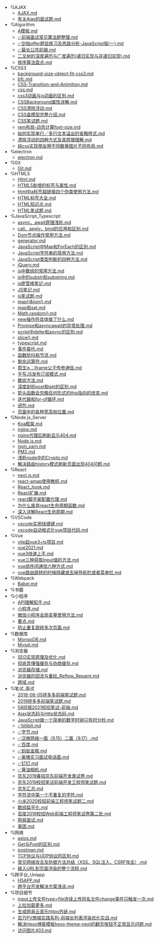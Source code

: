 - :cupid:AJAX
   - [AJAX.md](AJAX/AJAX.md)
   - [有关Ajax的面试题.md](AJAX/有关Ajax的面试题.md)
- :cupid:Algorithm
   - [A模板.md](Algorithm/A模板.md)
   - [✅前端面试常见算法题整理.md](Algorithm/✅前端面试常见算法题整理.md)
   - [✅剑指offer题目练习及思路分析-JavaScript版(一).md](Algorithm/✅剑指offer题目练习及思路分析-JavaScript版(一).md)
   - [✅最长公共前缀.md](Algorithm/✅最长公共前缀.md)
   - [二叉树的深度遍历与广度遍历(递归实现与非递归实现).md](Algorithm/二叉树的深度遍历与广度遍历(递归实现与非递归实现).md)
   - [排序算法盘点.md](Algorithm/排序算法盘点.md)
- :cupid:CSS3
   - [background-size-object-fit-css3.md](CSS3/background-size-object-fit-css3.md)
   - [bfc.md](CSS3/bfc.md)
   - [CSS-Transition-and-Animition.md](CSS3/CSS-Transition-and-Animition.md)
   - [css.md](CSS3/css.md)
   - [css3动画与js动画的区别.md](CSS3/css3动画与js动画的区别.md)
   - [CSSBackground属性详解.md](CSS3/CSSBackground属性详解.md)
   - [CSS清除浮动.md](CSS3/CSS清除浮动.md)
   - [CSS盒模型完整介绍.md](CSS3/CSS盒模型完整介绍.md)
   - [CSS笔试题.md](CSS3/CSS笔试题.md)
   - [rem布局-动态计算font-size.md](CSS3/rem布局-动态计算font-size.md)
   - [如何实现单行／多行文本溢出的省略样式.md](CSS3/如何实现单行／多行文本溢出的省略样式.md)
   - [清除浮动的四种方式及其原理理解.md](CSS3/清除浮动的四种方式及其原理理解.md)
   - [纯css实现朋友圈不同数量图片不同布局.md](CSS3/纯css实现朋友圈不同数量图片不同布局.md)
- :cupid:electron
   - [electron.md](electron/electron.md)
- :cupid:Git
   - [Git.md](Git/Git.md)
- :cupid:HTML5
   - [Html.md](HTML5/Html.md)
   - [HTML5新增的标签与属性.md](HTML5/HTML5新增的标签与属性.md)
   - [html中a标签超链接四个伪类使用方法.md](HTML5/html中a标签超链接四个伪类使用方法.md)
   - [HTML标签大全.md](HTML5/HTML标签大全.md)
   - [HTML知识点.md](HTML5/HTML知识点.md)
   - [HTML笔试题.md](HTML5/HTML笔试题.md)
- :cupid:JavaScript_Typescript
   - [async、await原理浅析.md](JavaScript_Typescript/async、await原理浅析.md)
   - [call、apply、bind的应用和区别.md](JavaScript_Typescript/call、apply、bind的应用和区别.md)
   - [Dom节点操作常用方法.md](JavaScript_Typescript/Dom节点操作常用方法.md)
   - [generator.md](JavaScript_Typescript/generator.md)
   - [JavaScript中Map和ForEach的区别.md](JavaScript_Typescript/JavaScript中Map和ForEach的区别.md)
   - [JavaScript字符串的常用方法.md](JavaScript_Typescript/JavaScript字符串的常用方法.md)
   - [JavaScript类型判断的四种方法.md](JavaScript_Typescript/JavaScript类型判断的四种方法.md)
   - [jQuery.md](JavaScript_Typescript/jQuery.md)
   - [js中数组的常用方法.md](JavaScript_Typescript/js中数组的常用方法.md)
   - [js中的substr和substring.md](JavaScript_Typescript/js中的substr和substring.md)
   - [js廖雪峰笔记.md](JavaScript_Typescript/js廖雪峰笔记.md)
   - [JS笔记.md](JavaScript_Typescript/JS笔记.md)
   - [js笔试题.md](JavaScript_Typescript/js笔试题.md)
   - [map()&join().md](JavaScript_Typescript/map()&join().md)
   - [map和set.md](JavaScript_Typescript/map和set.md)
   - [Math.random().md](JavaScript_Typescript/Math.random().md)
   - [new操作符具体做了什么.md](JavaScript_Typescript/new操作符具体做了什么.md)
   - [Promise和asyncawait的异常处理.md](JavaScript_Typescript/Promise和asyncawait的异常处理.md)
   - [script中defer和async的区别.md](JavaScript_Typescript/script中defer和async的区别.md)
   - [slice().md](JavaScript_Typescript/slice().md)
   - [typescript.md](JavaScript_Typescript/typescript.md)
   - [事件委托.md](JavaScript_Typescript/事件委托.md)
   - [函数防抖和节流.md](JavaScript_Typescript/函数防抖和节流.md)
   - [剩余运算符.md](JavaScript_Typescript/剩余运算符.md)
   - [原生js：iframe父子传参通信.md](JavaScript_Typescript/原生js：iframe父子传参通信.md)
   - [手写JS发布订阅模式.md](JavaScript_Typescript/手写JS发布订阅模式.md)
   - [数组方法.md](JavaScript_Typescript/数组方法.md)
   - [深度剖析post和get的区别.md](JavaScript_Typescript/深度剖析post和get的区别.md)
   - [箭头函数会忽略任何形式的this指向的改变.md](JavaScript_Typescript/箭头函数会忽略任何形式的this指向的改变.md)
   - [迭代器和for-of循环.md](JavaScript_Typescript/迭代器和for-of循环.md)
   - [闭包.md](JavaScript_Typescript/闭包.md)
   - [页面中的各种宽高和位置.md](JavaScript_Typescript/页面中的各种宽高和位置.md)
- :cupid:Node.js_Server
   - [Koa框架.md](Node.js_Server/Koa框架.md)
   - [nginx.md](Node.js_Server/nginx.md)
   - [nginx代理后刷新显示404.md](Node.js_Server/nginx代理后刷新显示404.md)
   - [Node.js.md](Node.js_Server/Node.js.md)
   - [npm_yarn.md](Node.js_Server/npm_yarn.md)
   - [PM2.md](Node.js_Server/PM2.md)
   - [浅析node中的Crypto.md](Node.js_Server/浅析node中的Crypto.md)
   - [解决路由history模式刷新页面出现404问题.md](Node.js_Server/解决路由history模式刷新页面出现404问题.md)
- :cupid:React
   - [next.js.md](React/next.js.md)
   - [react-amap使用教程.md](React/react-amap使用教程.md)
   - [React_hook.md](React/React_hook.md)
   - [React扩展.md](React/React扩展.md)
   - [react脚手架配置代理.md](React/react脚手架配置代理.md)
   - [为什么废弃react生命周期函数.md](React/为什么废弃react生命周期函数.md)
   - [深入详解React生命周期.md](React/深入详解React生命周期.md)
- :cupid:VSCode
   - [vscode实用快捷键.md](VSCode/vscode实用快捷键.md)
   - [vscode自动格式化vue项目代码.md](VSCode/vscode自动格式化vue项目代码.md)
- :cupid:Vue
   - [vite起vue3+ts项目.md](Vue/vite起vue3+ts项目.md)
   - [vue2021.md](Vue/vue2021.md)
   - [vue3快速上手.md](Vue/vue3快速上手.md)
   - [vue三种获取input值的方法.md](Vue/vue三种获取input值的方法.md)
   - [vue组件间通信六种方式.md](Vue/vue组件间通信六种方式.md)
   - [vue路由跳转的时候隐藏或去掉导航栏或者菜单栏.md](Vue/vue路由跳转的时候隐藏或去掉导航栏或者菜单栏.md)
- :cupid:Webpack
   - [Babel.md](Webpack/Babel.md)
- :cupid:书籍
- :cupid:小程序
   - [API理解知乎.md](小程序/API理解知乎.md)
   - [小程序.md](小程序/小程序.md)
   - [微信小程序全局变量使用方法.md](小程序/微信小程序全局变量使用方法.md)
   - [要点.md](小程序/要点.md)
   - [防止重复跳转多次页面.md](小程序/防止重复跳转多次页面.md)
- :cupid:数据库
   - [MongoDB.md](数据库/MongoDB.md)
   - [Mysql.md](数据库/Mysql.md)
- :cupid:浏览器
   - [SEO实现原理及优化.md](浏览器/SEO实现原理及优化.md)
   - [彻底弄懂强缓存与协商缓存.md](浏览器/彻底弄懂强缓存与协商缓存.md)
   - [浏览器存储.md](浏览器/浏览器存储.md)
   - [浏览器的回流与重绘_Reflow_Repaint.md](浏览器/浏览器的回流与重绘_Reflow_Repaint.md)
   - [跨域.md](浏览器/跨域.md)
- :cupid:笔试_面试
   - [2018-08-05拼多多前端笔试题.md](笔试_面试/2018-08-05拼多多前端笔试题.md)
   - [2019拼多多前端笔试题.md](笔试_面试/2019拼多多前端笔试题.md)
   - [58同城2021校招笔试-前端.md](笔试_面试/58同城2021校招笔试-前端.md)
   - [Ajax状态码与Http状态码.md](笔试_面试/Ajax状态码与Http状态码.md)
   - [JavaScript做一个简单的数字时钟只有时分秒.md](笔试_面试/JavaScript做一个简单的数字时钟只有时分秒.md)
   - [✅bilibili.md](笔试_面试/✅bilibili.md)
   - [✅字节.md](笔试_面试/✅字节.md)
   - [✅泛微网络一面（9.15）二面（9.17）.md](笔试_面试/✅泛微网络一面（9.15）二面（9.17）.md)
   - [✅百度.md](笔试_面试/✅百度.md)
   - [✅蚂蚁金服.md](笔试_面试/✅蚂蚁金服.md)
   - [✅豪猪实习面试电话面.md](笔试_面试/✅豪猪实习面试电话面.md)
   - [✅钉钉.md](笔试_面试/✅钉钉.md)
   - [✅黄油相机.md](笔试_面试/✅黄油相机.md)
   - [京东2019春招京东前端开发类试卷.md](笔试_面试/京东2019春招京东前端开发类试卷.md)
   - [京东2019校招笔试前端开发工程师笔试题.md](笔试_面试/京东2019校招笔试前端开发工程师笔试题.md)
   - [京东汇总.md](笔试_面试/京东汇总.md)
   - [字符流中第一个不重复的字符.md](笔试_面试/字符流中第一个不重复的字符.md)
   - [小米2020校招前端工程师笔试题二.md](笔试_面试/小米2020校招前端工程师笔试题二.md)
   - [数组扁平化.md](笔试_面试/数组扁平化.md)
   - [百度2019校招Web前端工程师笔试卷第二批.md](笔试_面试/百度2019校招Web前端工程师笔试卷第二批.md)
   - [网易面试.md](笔试_面试/网易面试.md)
   - [美团.md](笔试_面试/美团.md)
- :cupid:网络
   - [axios.md](网络/axios.md)
   - [Get与Post的区别.md](网络/Get与Post的区别.md)
   - [postman.md](网络/postman.md)
   - [TCP协议与UDP协议的区别.md](网络/TCP协议与UDP协议的区别.md)
   - [常见网络攻击及防御方法总结（XSS、SQL注入、CSRF攻击）.md](网络/常见网络攻击及防御方法总结（XSS、SQL注入、CSRF攻击）.md)
   - [输入URL到页面渲染的整个流程.md](网络/输入URL到页面渲染的整个流程.md)
- :cupid:跨平台_Uniapp
   - [H5APP.md](跨平台_Uniapp/H5APP.md)
   - [跨平台开发解决方案浅谈.md](跨平台_Uniapp/跨平台开发解决方案浅谈.md)
- :cupid:项目细节
   - [input上传文件type=file连续上传同名文件change事件只触发一次.md](项目细节/input上传文件type=file连续上传同名文件change事件只触发一次.md)
   - [上拉加载更多.md](项目细节/上拉加载更多.md)
   - [生成网易云音乐https外链.md](项目细节/生成网易云音乐https外链.md)
   - [百万PV商城实践系列-前端长列表渲染优化实战.md](项目细节/百万PV商城实践系列-前端长列表渲染优化实战.md)
   - [解决Hexo博客模板hexo-theme-next的翻页按钮不正常显示问题.md](项目细节/解决Hexo博客模板hexo-theme-next的翻页按钮不正常显示问题.md)
   - [访问图片403.md](项目细节/访问图片403.md)
